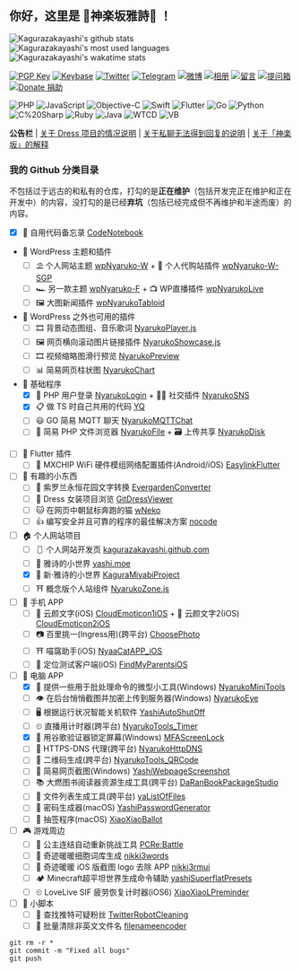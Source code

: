 ## 你好，这里是 🌸神楽坂雅詩🌈 ！

![Kagurazakayashi's github stats](https://github-readme-stats.vercel.app/api?username=kagurazakayashi&show_icons=true&include_all_commits=true&theme=material-palenight)![Kagurazakayashi's most used languages](https://github-readme-stats.vercel.app/api/top-langs/?username=kagurazakayashi&layout=compact&theme=material-palenight) ![Kagurazakayashi's wakatime stats](https://github-readme-stats.vercel.app/api/wakatime?username=kagurazakayashi&layout=compact&theme=material-palenight)

[![PGP Key](https://img.shields.io/badge/-PGPkey-0093DD?logo=GNU%20Privacy%20Guard&labelColor=0093DD&logoColor=fff)](https://github.com/kagurazakayashi/pubkey)
[![Keybase](https://img.shields.io/badge/-Keybase-33A0FF?logo=Keybase&labelColor=33A0FF&logoColor=fff)](https://keybase.io/kagurazakayashi)
[![Twitter](https://img.shields.io/badge/-Twitter-1DA1F2?logo=Twitter&labelColor=1DA1F2&logoColor=fff)](https://twitter.com/kagurazakayashi)
[![Telegram](https://img.shields.io/badge/-Telegram-2CA5E0?logo=Telegram&labelColor=2CA5E0&logoColor=fff)](https://t.me/yashichannel)
[![微博](https://img.shields.io/badge/-微博-E6162D?logo=Sina%20Weibo&labelColor=E6162D&logoColor=fff)](https://weibo.com/KagurazakaYashi)
[![相册](https://img.shields.io/badge/-相册-E4405F?logo=Instagram&labelColor=E4405F&logoColor=fff)](https://github.com/komeiji-satori/Dress/blob/master/KagurazakaYashi/README.md)
[![留言](https://img.shields.io/badge/-留言-7719AA?logo=Microsoft%20OneNote&labelColor=7719AA&logoColor=fff)](https://gist.github.com/kagurazakayashi/c88f9670c9b00ea335cffdddd6bcacdf)
[![提问箱](https://img.shields.io/badge/-？%20提问箱-FF4088)](https://www.popiask.cn/yashimoe)
[![Donate 捐助](https://img.shields.io/badge/-Donate%20捐助-F7931A?logo=Bitcoin&labelColor=F7931A&logoColor=fff)](https://afdian.net/@yashi)

![PHP](https://img.shields.io/badge/-PHP-777bb3?style=flat-square&logo=php&labelColor=777bb3&logoColor=fff)
![JavaScript](https://img.shields.io/badge/-JavaScript-e5cd0c?style=flat-square&logo=JavaScript&labelColor=f7df1e&logoColor=000)
![Objective-C](https://img.shields.io/badge/-ObjectiveC-888?style=flat-square)
![Swift](https://img.shields.io/badge/-Swift-FA7343?style=flat-square&logo=Swift&labelColor=FA7343&logoColor=fff)
![Flutter](https://img.shields.io/badge/-Flutter-02569B?style=flat-square&logo=Flutter&labelColor=02569B&logoColor=fff)
![Go](https://img.shields.io/badge/-Go-00ADD8?style=flat-square&logo=Go&labelColor=00ADD8&logoColor=fff)
![Python](https://img.shields.io/badge/-Python-3776AB?style=flat-square&logo=Python&labelColor=3776AB&logoColor=fff)
![C%20Sharp](https://img.shields.io/badge/-C%23-239120?style=flat-square&logo=C%20Sharp&labelColor=239120&logoColor=fff)
![Ruby](https://img.shields.io/badge/-Ruby-CC342D?style=flat-square&logo=Ruby&labelColor=CC342D&logoColor=fff)
![Java](https://img.shields.io/badge/-Java-007396?style=flat-square&logo=Java&labelColor=007396&logoColor=fff)
![WTCD](https://img.shields.io/badge/-WTCD-667881?style=flat-square)
![VB](https://img.shields.io/badge/-VB-31A8FF?style=flat-square)

**公告栏** | [关于 Dress 项目的情况说明](https://gist.github.com/kagurazakayashi/44fa4ae106fa0e00b4172de7de8e69c6) | [关于私聊无法得到回复的说明](https://gist.github.com/kagurazakayashi/ae03a3b4fdb84be760da68d0c9352824) | [关于「神楽坂」的解释](https://www.matataki.io/p/5448)

### 我的 Github 分类目录

不包括过于远古的和私有的仓库，打勾的是**正在维护**（包括开发完正在维护和正在开发中）的内容，没打勾的是已经**弃坑**（包括已经完成但不再维护和半途而废）的内容。
- [x] 📔 自用代码备忘录 [CodeNotebook](https://github.com/kagurazakayashi/CodeNotebook)
- 🏰 WordPress 主题和插件
  - [ ] ⛱ 个人网站主题 [wpNyaruko-W](https://github.com/kagurazakayashi/wpNyaruko-W) + 🛒 个人代购站插件 [wpNyaruko-W-SGP](https://github.com/kagurazakayashi/wpNyaruko-W-SGP)
  - [ ] 🏎 另一款主题 [wpNyaruko-F](https://github.com/kagurazakayashi/wpNyaruko-F) + 📺 WP直播插件 [wpNyarukoLive](https://github.com/kagurazakayashi/wpNyarukoLive)
  - [ ] 🖼 大图新闻插件 [wpNyarukoTabloid](https://github.com/kagurazakayashi/wpNyarukoTabloid)
- 🧩 WordPress 之外也可用的插件
  - [ ] 🎞 背景动态图组、音乐歌词 [NyarukoPlayer.js](https://github.com/kagurazakayashi/NyarukoPlayer.js)
  - [ ] 🖼 网页横向滚动图片链接插件 [NyarukoShowcase.js](https://github.com/kagurazakayashi/NyarukoShowcase.js)
  - [ ] 🎞 视频缩略图滑行预览 [NyarukoPreview](https://github.com/kagurazakayashi/NyarukoPreview)
  - [ ] 📊 简易网页柱状图 [NyarukoChart](https://github.com/kagurazakayashi/NyarukoChart)
- 🎫 基础程序
  - [x] 🔑 PHP 用户登录 [NyarukoLogin](https://github.com/kagurazakayashi/NyarukoLogin) + 👯‍♀️ 社交插件 [NyarukoSNS](https://github.com/kagurazakayashi/NyarukoSNS)
  - [x] 📋 做 TS 时自己共用的代码 [YQ](https://github.com/kagurazakayashi/yq)
  - [ ] 😃 GO 简易 MQTT 聊天 [NyarukoMQTTChat](https://github.com/kagurazakayashi/NyarukoMQTTChat)
  - [ ] 📁 简易 PHP 文件浏览器 [NyarukoFile](https://github.com/kagurazakayashi/NyarukoFile) + 🗃️ 上传共享 [NyarukoDisk](https://github.com/kagurazakayashi/NyarukoDisk)
- [ ] 🦋 Flutter 插件
  - [ ] 📡 MXCHIP WiFi 硬件模组网络配置插件(Android/iOS) [EasylinkFlutter](https://github.com/kagurazakayashi/EasylinkFlutter)
- [ ] 🎀 有趣的小东西
  - [ ] 📜 紫罗兰永恒花园文字转换 [EvergardenConverter](https://github.com/kagurazakayashi/EvergardenConverter)
  - [ ] 👗 Dress 女装项目浏览 [GitDressViewer](https://github.com/kagurazakayashi/GitDressViewer)
  - [ ] 🐱 在网页中朝鼠标奔跑的猫 [wNeko](https://github.com/kagurazakayashi/wNeko)
  - [ ] 👍 编写安全并且可靠的程序的最佳解决方案 [nocode](https://github.com/kagurazakayashi/nocode)
- [ ] 🏠 个人网站项目
  - [ ] 🩱 个人网站开发页 [kagurazakayashi.github.com](https://github.com/kagurazakayashi/kagurazakayashi.github.com)
  - [ ] 🎡 雅诗的小世界 [yashi.moe](https://github.com/kagurazakayashi/yashi.moe)
  - [x] 👒 新·雅诗的小世界 [KaguraMiyabi​ Project](https://github.com/KaguraMiyabi)
  - [ ] ⛩ 概念版个人站组件 [NyarukoZone.js](https://github.com/kagurazakayashi/NyarukoZone.js)
- [ ] 📱 手机 APP
  - [ ] 🌼 云颜文字(iOS) [CloudEmoticon1iOS](https://github.com/cloud-emoticon/CloudEmoticon1iOS) + 🌼 云颜文字2(iOS) [CloudEmoticon2iOS](https://github.com/cloud-emoticon/CloudEmoticon2iOS)
  - [ ] 📷 百里挑一(Ingress用)(跨平台) [ChoosePhoto](https://github.com/kagurazakayashi/ChoosePhoto)
  - [ ] ⛩ 喵窩助手(iOS) [NyaaCatAPP_iOS](https://github.com/kagurazakayashi/NyaaCatAPP_iOS)
  - [ ] 👻 定位测试客户端(iOS) [FindMyParentsiOS](https://github.com/kagurazakayashi/FindMyParentsiOS)
- [ ] 🔧 电脑 APP
  - [x] 🔩 提供一些用于批处理命令的微型小工具(Windows) [NyarukoMiniTools](https://github.com/kagurazakayashi/NyarukoMiniTools)
  - [ ] 👁 在后台悄悄截图并加密上传到服务器(Windows) [NyarukoEye](https://github.com/kagurazakayashi/NyarukoEye)
  - [ ] 🖥 根据运行状况智能关机软件 [YashiAutoShutOff](https://github.com/kagurazakayashi/YashiAutoShutOff)
  - [ ] ⏲ 直播用计时器(跨平台) [NyarukoTools_Timer](https://github.com/kagurazakayashi/NyarukoTools_Timer)
  - [x] 🔐 用谷歌验证器锁定屏幕(Windows) [MFAScreenLock](https://github.com/kagurazakayashi/MFAScreenLock)
  - [ ] 🧭 HTTPS-DNS 代理(跨平台) [NyarukoHttpDNS](https://github.com/kagurazakayashi/NyarukoHttpDNS)
  - [ ] 📱 二维码生成(跨平台) [NyarukoTools_QRCode](https://github.com/kagurazakayashi/NyarukoTools_QRCode)
  - [ ] 📰 简易网页截图(Windows) [YashiWebpageScreenshot](https://github.com/kagurazakayashi/YashiWebpageScreenshot)
  - [ ] 📚 大燃图书阅读器资源生成工具(跨平台) [DaRanBookPackageStudio](https://github.com/kagurazakayashi/DaRanBookPackageStudio)
  - [ ] 📂 文件列表生成工具(跨平台) [yaListOfFiles](https://github.com/kagurazakayashi/yaListOfFiles)
  - [ ] 🔐 密码生成器(macOS) [YashiPasswordGenerator](https://github.com/kagurazakayashi/YashiPasswordGenerator)
  - [ ] 🏺 抽签程序(macOS) [XiaoXiaoBallot](https://github.com/kagurazakayashi/XiaoXiaoBallot)
- [ ] 🎮 游戏周边
  - [ ] 👸 公主连结自动重新挑战工具 [PCRe:Battle](https://github.com/kagurazakayashi/PCRe-Battle)
  - [ ] 👗 奇迹暖暖细胞词库生成 [nikki3words](https://github.com/kagurazakayashi/nikki3words)
  - [ ] 👗 奇迹暖暖 iOS 版截图 logo 去除 APP [nikki3rmui](https://github.com/kagurazakayashi/nikki3rmui)
  - [ ] 🏕 Minecraft超平坦世界生成命令辅助 [yashiSuperflatPresets](https://github.com/kagurazakayashi/yashiSuperflatPresets)
  - [ ] ⏲ LoveLive SIF 疲劳恢复计时器(iOS6) [XiaoXiaoLPreminder](https://github.com/kagurazakayashi/XiaoXiaoLPreminder)
- [ ] 📜 小脚本
  - [ ] 🔫 查找推特可疑粉丝 [TwitterRobotCleaning](https://github.com/kagurazakayashi/TwitterRobotCleaning)
  - [ ] 📝 批量清除非英文文件名 [filenameencoder](https://github.com/kagurazakayashi/filenameencoder)

```
git rm -r *
git commit -m "Fixed all bugs"
git push
```
